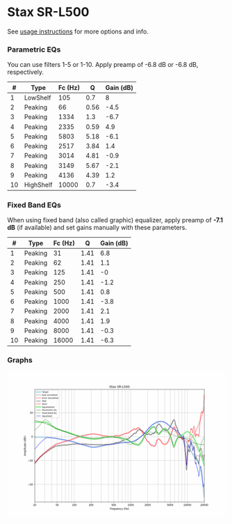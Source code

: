 # Stax SR-L500
See [usage instructions](https://github.com/jaakkopasanen/AutoEq#usage) for more options and info.

### Parametric EQs
You can use filters 1-5 or 1-10. Apply preamp of -6.8 dB or -6.8 dB, respectively.

|   # | Type      |   Fc (Hz) |    Q |   Gain (dB) |
|-----|-----------|-----------|------|-------------|
|   1 | LowShelf  |       105 | 0.7  |         8   |
|   2 | Peaking   |        66 | 0.56 |        -4.5 |
|   3 | Peaking   |      1334 | 1.3  |        -6.7 |
|   4 | Peaking   |      2335 | 0.59 |         4.9 |
|   5 | Peaking   |      5803 | 5.18 |        -6.1 |
|   6 | Peaking   |      2517 | 3.84 |         1.4 |
|   7 | Peaking   |      3014 | 4.81 |        -0.9 |
|   8 | Peaking   |      3149 | 5.67 |        -2.1 |
|   9 | Peaking   |      4136 | 4.39 |         1.2 |
|  10 | HighShelf |     10000 | 0.7  |        -3.4 |

### Fixed Band EQs
When using fixed band (also called graphic) equalizer, apply preamp of **-7.1 dB** (if available) and set gains manually with these parameters.

|   # | Type    |   Fc (Hz) |    Q |   Gain (dB) |
|-----|---------|-----------|------|-------------|
|   1 | Peaking |        31 | 1.41 |         6.8 |
|   2 | Peaking |        62 | 1.41 |         1.1 |
|   3 | Peaking |       125 | 1.41 |        -0   |
|   4 | Peaking |       250 | 1.41 |        -1.2 |
|   5 | Peaking |       500 | 1.41 |         0.8 |
|   6 | Peaking |      1000 | 1.41 |        -3.8 |
|   7 | Peaking |      2000 | 1.41 |         2.1 |
|   8 | Peaking |      4000 | 1.41 |         1.9 |
|   9 | Peaking |      8000 | 1.41 |        -0.3 |
|  10 | Peaking |     16000 | 1.41 |        -6.3 |

### Graphs
![](./Stax%20SR-L500.png)
